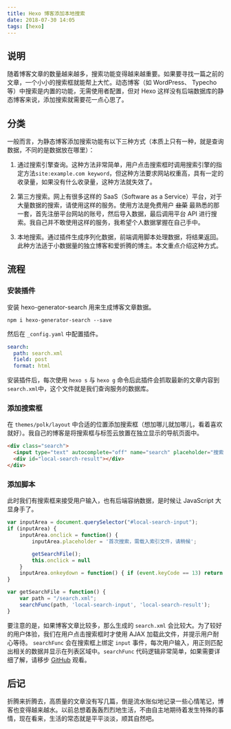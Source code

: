 ```yaml
---
title: Hexo 博客添加本地搜索
date: 2018-07-30 14:05
tags: [hexo]
---
```


## 说明
随着博客文章的数量越来越多，搜索功能变得越来越重要。如果要寻找一篇之前的文章，一个小小的搜索框就能帮上大忙。动态博客（如 WordPress、 Typecho 等）中搜索是内置的功能，无需使用者配置，但对 Hexo 这样没有后端数据库的静态博客来说，添加搜索就需要花一点心思了。

## 分类
一般而言，为静态博客添加搜索功能有以下三种方式（本质上只有一种，就是查询数据，不同的是数据放在哪里）：

1. 通过搜索引擎查询。这种方法非常简单，用户点击搜索框时调用搜索引擎的指定方法`site:example.com keyword`，但这种方法要求网站权重高，具有一定的收录量，如果没有什么收录量，这种方法就失效了。

2. 第三方搜索。网上有很多这样的 SaaS（Software as a Service）平台，对于大量数据的搜索，请使用这样的服务。使用方法是免费用户 ~~韭菜~~ 最熟悉的那一套，首先注册平台网站的账号，然后导入数据，最后调用平台 API 进行搜索。我自己并不敢使用这样的服务，我希望个人数据掌握在自己手中。

3. 本地搜索。通过插件生成序列化数据，前端调用脚本处理数据，将结果返回。此种方法适于小数据量的独立博客和爱折腾的博主。本文重点介绍这种方式。

## 流程

### 安装插件
安装 hexo-generator-search 用来生成博客文章数据。

```shell
npm i hexo-generator-search --save
```
然后在 `_config.yaml` 中配置插件。

```yaml
search:
  path: search.xml
  field: post
  format: html
```
安装插件后，每次使用 `hexo s` 与 `hexo g` 命令后此插件会抓取最新的文章内容到 `search.xml`中，这个文件就是我们查询服务的数据库。

### 添加搜索框
在 `themes/polk/layout` 中合适的位置添加搜索框（想加哪儿就加哪儿，看着喜欢就好）。我自己的博客是将搜索框与标签云放置在独立显示的导航页面中。

```html
<div class="search">
  <input type="text" autocomplete="off" name="search" placeholder="搜索" id="local-search-input">
  <div id="local-search-result"></div>
</div>
```

### 添加脚本
此时我们有搜索框来接受用户输入，也有后端容纳数据，是时候让 JavaScript 大显身手了。

```js
var inputArea = document.querySelector("#local-search-input");
if (inputArea) {
    inputArea.onclick = function() {
        inputArea.placeholder = '首次搜索，需载入索引文件，请稍候';

        getSearchFile();
        this.onclick = null
    }
    inputArea.onkeydown = function() { if (event.keyCode == 13) return false }
}

var getSearchFile = function() {
    var path = "/search.xml";
    searchFunc(path, 'local-search-input', 'local-search-result');
}

```
要注意的是，如果博客文章比较多，那么生成的 `search.xml` 会比较大。为了较好的用户体验，我们在用户点击搜索框时才使用 AJAX 加载此文件，并提示用户耐心等待。 `searchFunc` 会在搜索框上绑定 `input` 事件，每次用户输入，用正则匹配出相关的数据并显示在列表区域中。`searchFunc` 代码逻辑非常简单，如果需要详细了解，请移步 [GitHub](https://github.com/chunqiuyiyu/my-blogs/blob/master/themes/polk/source/js/utils.js) 观看。

## 后记
折腾来折腾去，高质量的文章没有写几篇，倒是流水账似地记录一些心情笔记，博客也变得越来越水。以前总想着轰轰烈烈地生活，不由自主地期待着发生特殊的事情，现在看来，生活的常态就是平平淡淡，顺其自然吧。
